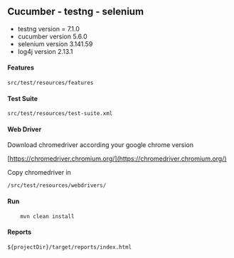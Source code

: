 ## Cucumber - testng - selenium

* testng version = 7.1.0
* cucumber version 5.6.0
* selenium version 3.141.59
* log4j version 2.13.1

#### Features

    src/test/resources/features
    
#### Test Suite

    src/test/resources/test-suite.xml
    
#### Web Driver
    
Download chromedriver according your google chrome version
    
[https://chromedriver.chromium.org/](https://chromedriver.chromium.org/)

Copy chromedriver in
    
    /src/test/resources/webdrivers/    
    
#### Run
        
        mvn clean install
        
#### Reports

    ${projectDir}/target/reports/index.html
    
